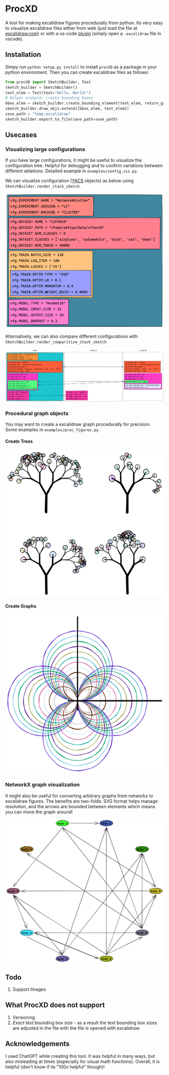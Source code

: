 # ProcXD

A tool for making excalidraw figures procedurally from python. Its very easy to visualize excalidraw files either from web (just load the file at [excalidraw.com](https://excalidraw.com/)) or with a vs-code [plugin](https://marketplace.visualstudio.com/items?itemName=pomdtr.excalidraw-editor) (simply open a `.excalidraw` file in vscode).

## Installation

Simpy run `python setup.py install` to install `procXD` as a package in your python environment.
Then you can create excalidraw files as follows:

```python
from procXD import SketchBuilder, Text
sketch_builder = SketchBuilder()
text_elem = Text(text="Hello, World!")
# Helper example: create bounding boxes
bbox_elem = sketch_builder.create_bounding_element(text_elem, return_group=False)
sketch_builder.draw_objs.extend([bbox_elem, text_elem])
save_path = "temp.excalidraw"
sketch_builder.export_to_file(save_path=save_path)
```

## Usecases

### Visualizing large configurations

If you have large configurations, it might be useful to visualize the configuration tree. Helpful for debugging and to confirm variations between different ablations. Detailed example in `examples/config_vis.py`.

We can visualize configuration ([YACS](https://github.com/rbgirshick/yacs) objects) as below using `SketchBuilder.render_stack_sketch`.

![Configuration visualization](assets/configuration.png)

Alternatively, we can also compare different configurations with `SketchBuilder.render_comparitive_stack_sketch`

![Configuration comparison](assets/config_comparison.png)

### Procedural graph objects

You may want to create a excalidraw graph procedurally for precision. Some examples in `examples/proc_figures.py`.

#### Create Trees

![Procedural Tree creation](assets/tree.png)

#### Create Graphs

![Cardiod graph](assets/cardiod.png)

### NetworkX graph visualization

It might also be useful for converting arbitrary graphs from networkx to excalidraw figures. The benefits are two-folds: SVG format helps manage resolution, and the arrows are bounded between elements which means you can move the graph around!

![Networkx visualization](assets/network.png)

## Todo

1) Support Images

## What ProcXD does not support

1) Versioning
2) *Exact* text bounding box size - as a result the text bounding box sizes are adjusted in the file with the file is opened with excalidraw.

## Acknowledgements

I used ChatGPT while creating this tool. It was helpful in many ways, but also misleading at times (especially for visual math functions). 
Overall, it is helpful (don't know if its "100x helpful" though)!
